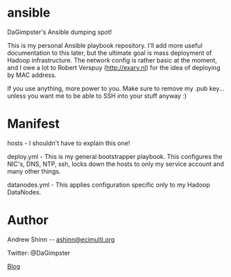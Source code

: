 ansible
=======

DaGimpster's Ansible dumping spot!

This is my personal Ansible playbook repository. I'll add more useful documentation to this later, but the ultimate goal is mass deployment of Hadoop infrastructure. The network config is rather basic at the moment, and I owe a lot to Robert Verspuy (http://exarv.nl) for the idea of deploying by MAC address. 

If you use anything, more power to you. Make sure to remove my .pub key... unless you want me to be able to SSH into your stuff anyway :)

Manifest
========

hosts - I shouldn't have to explain this one!

deploy.yml - This is my general bootstrapper playbook. This configures the NIC's, DNS, NTP, ssh, locks down the hosts to only my service account and many other things.

datanodes.yml - This applies configuration specific only to my Hadoop DataNodes.

Author
======

Andrew Shinn -- ashinn@ecimulti.org

Twitter: @DaGimpster

[Blog](http://www.ecimulti.org)
